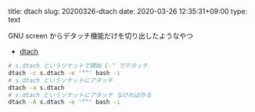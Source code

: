 title: dtach
slug: 20200326-dtach
date: 2020-03-26 12:35:31+09:00
type: text

GNU screen からデタッチ機能だけを切り出したようなやつ

- [dtach](https://wiki.archlinux.org/index.php/Dtach)


```sh
# s.dtach というソケットで開始 C-^ でデタッチ
dtach -c s.dtach -e '^^' bash -i
# s.dtach というソケットにアタッチ
dtach -a s.dtach
# s.dtach というソケットにアタッチ なければ作る
dtach -A s.dtach -e '^^' bash -i
```

